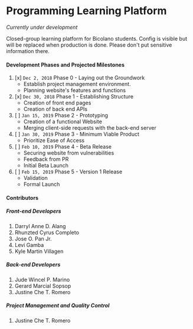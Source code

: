 # Programming Learning Platform

*Currently under development*


Closed-group learning platform for Bicolano students.
Config is visible but will be replaced when production is done. 
Please don't put sensitive information there.

#### Development Phases and Projected Milestones
1. [x] `Dec 2, 2018` Phase 0 - Laying out the Groundwork
   * Establish project management environment. 
   * Planning website's features and functions
2. [x] `Dec 30, 2018` Phase 1 - Establishing Structure
   * Creation of front end pages
   * Creation of back end APIs
3. [ ] `Jan 15, 2019` Phase 2 - Prototyping
   * Creation of a functional Website
   * Merging client-side requests with the back-end server
4. [ ] `Jan 30, 2019` Phase 3 - Minimum Viable Product
   * Prioritize Ease of Access
5. [ ] `Feb 10, 2019` Phase 4 - Beta Release
   * Securing website from vulnerabilities
   * Feedback from PR
   * Initial Beta Launch
6. [ ] `Feb 15, 2019` Phase 5 - Version 1 Release
   * Validation
   * Formal Launch
 
 #### Contributors
 
 ##### Front-end Developers
 1. Darryl Anne D. Alang
 2. Rhunzted Cyrus Completo
 3. Jose O. Pan Jr.
 4. Levi Gamba
 5. Kyle Martin Villagen
 
 ##### Back-end Developers
 1. Jude Wincel P. Marino
 2. Gerard Marcial Sopsop
 3. Justine Che T. Romero
 
 ##### Project Management and Quality Control
 1. Justine Che T. Romero
 

